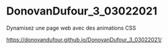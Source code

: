 # DonovanDufour_3_03022021
Dynamisez une page web avec des animations CSS

https://donovandufour.github.io/DonovanDufour_3_03022021/
